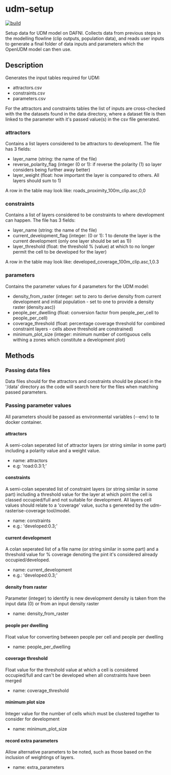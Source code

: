 # udm-setup
[![build](https://github.com/geospatialncl/udm-setup/workflows/build/badge.svg)](https://github.com/geospatialncl/udm-setup/actions)

Setup data for UDM model on DAFNI. Collects data from previous steps in the modelling flowline (clip outputs, population data), and reads user inputs to generate a final folder of data inputs and parameters which the OpenUDM model can then use. 

## Description
Generates the input tables required for UDM:
* attractors.csv
* constraints.csv
* parameters.csv

For the attractors and constraints tables the list of inputs are cross-checked with the the datasets found in the data directory, where a dataset file is then linked to the parameter with it's passed value(s) in the csv file generated.

### attractors
Contains a list layers considered to be attractors to development. The file has 3 fields:
* layer_name (string: the name of the file)
* reverse_polarity_flag (integer (0 or 1): if reverse the polarity (1) so layer considers being further away better)
* layer_weight (float: how important the layer is compared to others. All layers should sum to 1)

A row in the table may look like: roads_proximity_100m_clip.asc,0,0

### constraints
Contains a list of layers considered to be constraints to where development can happen. The file has 3 fields:
* layer_name (string: the name of the file)
* current_development_flag (integer: (0 or 1): 1 to denote the layer is the current development (only one layer should be set as 1))
* layer_threshold (float: the threshold % (value) at which to no longer permit the cell to be developed for the layer)

A row in the table may look like: developed_coverage_100m_clip.asc,1,0.3

### parameters
Contains the parameter values for 4 parameters for the UDM model:
* density_from_raster (integer: set to zero to derive density from current development and initial population - set to one to provide a density raster (density.asc))
* people_per_dwelling (float: conversion factor from people_per_cell to people_per_cell)
* coverage_threshold (float: percentage coverage threshold for combined constraint layers - cells above threshold are constrained)
* minimum_plot_size (integer: minimum number of contiguous cells withing a zones which constitute a development plot)

## Methods
### Passing data files
Data files should for the attractors and constraints should be placed in the '/data' directory as the code will search here for the files when matching passed parameters.

### Passing parameter values
All parameters should be passed as environmental variables (--env) to te docker container.

#### attractors
A semi-colan seperated list of attractor layers (or string similar in some part) including a polarity value and a weight value.
* name: attractors
* e.g: 'road:0.3:1;'

#### constraints
A semi-colan seperated list of constraint layers (or string similar in some part) including a threshold value for the layer at which point the cell is classed occupied/full and not suitable for development. All layers cell values should relate to a 'coverage' value, sucha s genereted by the udm-rasterise-coverage tool/model.
* name: constraints
* e.g.: 'developed:0.3;'

#### current development
A colan seperated list of a file name (or string similar in some part) and a threshold value for % coverage denoting the pint it's considered already occupied/developed.
* name: current_development
* e.g.: 'developed:0.3;'

#### density from raster
Parameter (integer) to identify is new development density is taken from the input data (0) or from an input density raster
* name: density_from_raster

#### people per dwelling
Float value for converting between people per cell and people per dwelling
* name: people_per_dwelling

#### coverage threshold
Float value for the threshold value at which a cell is considered occupied/full and can't be developed when all constraints have been merged
* name: coverage_threshold

#### minimum plot size
Integer value for the number of cells which must be clustered together to consider for development
* name: minimum_plot_size

#### record extra parameters
Allow alternative parameters to be noted, such as those based on the inclusion of weightings of layers.
* name: extra_parameters
